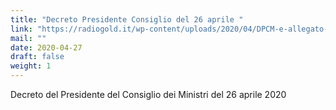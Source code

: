 ```yaml
---
title: "Decreto Presidente Consiglio del 26 aprile "
link: "https://radiogold.it/wp-content/uploads/2020/04/DPCM-e-allegato-del-26-aprile-2020.pdf.pdf"
mail: ""
date: 2020-04-27
draft: false
weight: 1
---
```


Decreto del Presidente del Consiglio dei Ministri del 26 aprile 2020